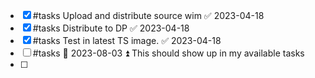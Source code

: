 - [x] #tasks Upload and distribute source wim ✅ 2023-04-18
- [x] #tasks Distribute to DP ✅ 2023-04-18
- [x] #tasks Test in latest TS image. ✅ 2023-04-18
- [ ] #tasks 📅 2023-08-03 ⏫ This should show up in my  available tasks
- [ ] 